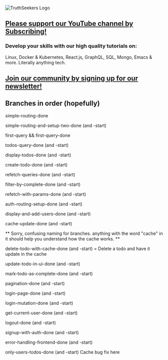 ![TruthSeekers Logo](https://truthseekers.io/wp-content/uploads/2021/05/ts-logo-dark-horizontal549x181.jpg)

## [Please support our YouTube channel by Subscribing!](https://www.youtube.com/channel/UCa0s8d-23qP7RmIMZ54x7Ug)

### Develop your skills with our high quality tutorials on:

Linux, Docker & Kubernetes, React.js, GraphQL, SQL, Mongo, Emacs & more. Literally anything tech.

## [Join our community by signing up for our newsletter!](https://truthseekers.io/latest-tutorials-signup/)

## Branches in order (hopefully)

simple-routing-done

simple-routing-and-setup-two-done (and -start)

first-query && first-query-done

todos-query-done (and -start)

display-todos-done (and -start)

create-todo-done (and -start)

refetch-queries-done (and -start)

filter-by-complete-done (and -start)

refetch-with-params-done (and -start)

auth-routing-setup-done (and -start)

display-and-add-users-done (and -start)

cache-update-done (and -start)

** Sorry, confusing naming for branches. anything with the word "cache" in it should help you understand how the cache works. **

delete-todo-with-cache-done (and -start) = Delete a todo and have it update in the cache

update-todo-in-ui-done (and -start)

mark-todo-as-complete-done (and -start)

pagination-done (and -start)

login-page-done (and -start)

login-mutation-done (and -start)

get-current-user-done (and -start)

logout-done (and -start)

signup-with-auth-done (and -start)

error-handling-frontend-done (and -start)

only-users-todos-done (and -start) Cache bug fix here
